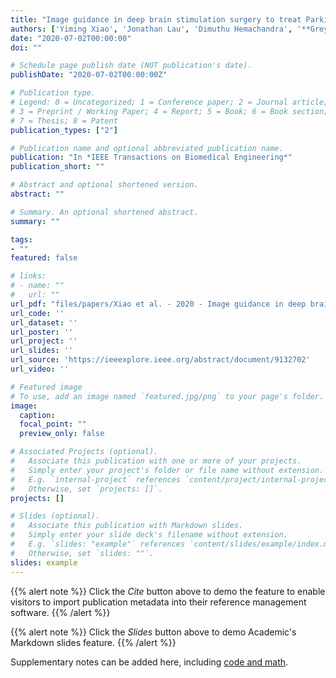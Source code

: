 ```yaml
---
title: "Image guidance in deep brain stimulation surgery to treat Parkinson's disease: a comprehensive review"
authors: ['Yiming Xiao', 'Jonathan Lau', 'Dimuthu Hemachandra', '**Greydon Gilmore**', 'Ali Khan', 'Terry Peters']
date: "2020-07-02T00:00:00"
doi: ""

# Schedule page publish date (NOT publication's date).
publishDate: "2020-07-02T00:00:00Z"

# Publication type.
# Legend: 0 = Uncategorized; 1 = Conference paper; 2 = Journal article;
# 3 = Preprint / Working Paper; 4 = Report; 5 = Book; 6 = Book section;
# 7 = Thesis; 8 = Patent
publication_types: ["2"]

# Publication name and optional abbreviated publication name.
publication: "In *IEEE Transactions on Biomedical Engineering*"
publication_short: ""

# Abstract and optional shortened version.
abstract: ""

# Summary. An optional shortened abstract.
summary: ""

tags:
- ""
featured: false

# links:
# - name: ""
#   url: ""
url_pdf: "files/papers/Xiao et al. - 2020 - Image guidance in deep brain stimulation surgery to treat Parkinson's disease.pdf"
url_code: ''
url_dataset: ''
url_poster: ''
url_project: ''
url_slides: ''
url_source: 'https://ieeexplore.ieee.org/abstract/document/9132702'
url_video: ''

# Featured image
# To use, add an image named `featured.jpg/png` to your page's folder. 
image:
  caption: 
  focal_point: ""
  preview_only: false

# Associated Projects (optional).
#   Associate this publication with one or more of your projects.
#   Simply enter your project's folder or file name without extension.
#   E.g. `internal-project` references `content/project/internal-project/index.md`.
#   Otherwise, set `projects: []`.
projects: []

# Slides (optional).
#   Associate this publication with Markdown slides.
#   Simply enter your slide deck's filename without extension.
#   E.g. `slides: "example"` references `content/slides/example/index.md`.
#   Otherwise, set `slides: ""`.
slides: example
---
```


{{% alert note %}}
Click the *Cite* button above to demo the feature to enable visitors to import publication metadata into their reference management software.
{{% /alert %}}

{{% alert note %}}
Click the *Slides* button above to demo Academic's Markdown slides feature.
{{% /alert %}}

Supplementary notes can be added here, including [code and math](https://sourcethemes.com/academic/docs/writing-markdown-latex/).
